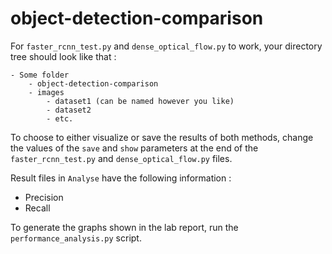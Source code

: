 # object-detection-comparison

For `faster_rcnn_test.py` and `dense_optical_flow.py` to work, your directory tree should look like that :

	- Some folder
		- object-detection-comparison
		- images
			- dataset1 (can be named however you like)
			- dataset2
			- etc.

To choose to either visualize or save the results of both methods, change the values of the `save` and `show` parameters at the end of the `faster_rcnn_test.py` and `dense_optical_flow.py` files.

Result files in `Analyse` have the following information :

- Precision
- Recall
	
To generate the graphs shown in the lab report, run the `performance_analysis.py` script.
